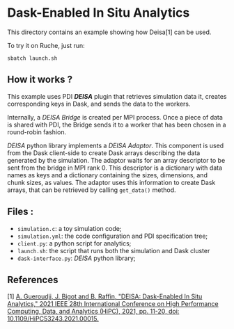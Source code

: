 # Dask-Enabled In Situ Analytics

This directory contains an example showing how Deisa[1] can be used. 

To try it on Ruche, just run:
```
sbatch launch.sh
```

## How it works ?

This example uses PDI **_DEISA_** plugin that retrieves simulation data it, creates corresponding keys in Dask, and sends the data to the workers.

Internally, a *DEISA Bridge* is created per MPI process.
Once a piece of data is shared with PDI, the Bridge sends it to a worker that has been chosen in a round-robin fashion. 

*DEISA* python library implements a *DEISA Adaptor*.
This component is used from the Dask client-side to create Dask arrays describing the data generated by the simulation.
The adaptor waits for an array descriptor to be sent from the bridge in MPI rank 0.
This descriptor is a dictionary with data names as keys and a dictionary containing the sizes, dimensions, and chunk sizes, as values. 
The adaptor uses this information to create Dask arrays, that can be retrieved by calling `get_data()` method.

## Files :

- `simulation.c`: a toy simulation code;
- `simulation.yml`: the code configuration and PDI specification tree;
- `client.py`: a python script for analytics;
- `launch.sh`: the script that runs both the simulation and Dask cluster
- `dask-interface.py`: *DEISA* python library;

## References

[1] [A. Gueroudji, J. Bigot and B. Raffin, "DEISA: Dask-Enabled In Situ Analytics," 2021 IEEE 28th International Conference on High Performance Computing, Data, and Analytics (HiPC), 2021, pp. 11-20, doi: 10.1109/HiPC53243.2021.00015.](https://ieeexplore.ieee.org/document/9680456)
